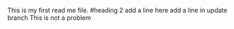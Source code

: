 This is my first read me file.
#heading 2
add a line here
add a line in update branch
This is not a problem